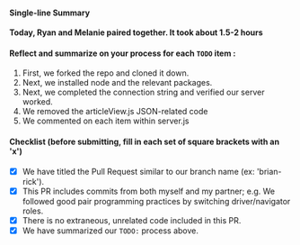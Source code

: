 #### Single-line Summary
**Today, Ryan and Melanie paired together. It took about 1.5-2 hours**

#### Reflect and summarize on your process for each `TODO` item :  
  1. First, we forked the repo and cloned it down.
  2. Next, we installed node and the relevant packages. 
  3. Next, we completed the connection string and verified our server worked.
  4. We removed the articleView.js JSON-related code
  5. We commented on each item within server.js

#### Checklist (before submitting, fill in each set of square brackets with an 'x')
- [X] We have titled the Pull Request similar to our branch name (ex: 'brian-rick'). 
- [X] This PR includes commits from both myself and my partner; e.g. We followed good pair programming practices by switching driver/navigator roles.
- [X] There is no extraneous, unrelated code included in this PR.
- [X] We have summarized our `TODO:` process above.
